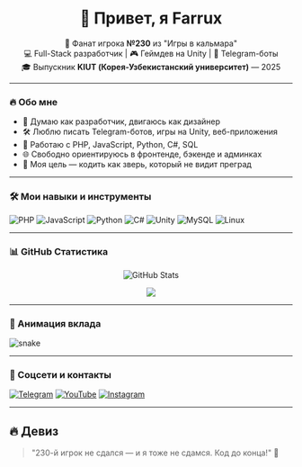 <h1 align="center">🤖 Привет, я Farrux </h1>

<p align="center">
  🖤 Фанат игрока <strong>№230</strong> из "Игры в кальмара"<br>
  💻 Full-Stack разработчик | 🎮 Геймдев на Unity | 🤖 Telegram-боты<br>
  🎓 Выпускник <strong>KIUT (Корея-Узбекистанский университет)</strong> — 2025
</p>

---

### 🔥 Обо мне
- 🧠 Думаю как разработчик, двигаюсь как дизайнер  
- 🛠 Люблю писать Telegram-ботов, игры на Unity, веб-приложения  
- 📲 Работаю с PHP, JavaScript, Python, C#, SQL  
- 🌐 Свободно ориентируюсь в фронтенде, бэкенде и админках  
- 💬 Моя цель — кодить как зверь, который не видит преград  

---

### 🛠 Мои навыки и инструменты

![PHP](https://img.shields.io/badge/PHP-777BB4?style=for-the-badge&logo=php&logoColor=white)
![JavaScript](https://img.shields.io/badge/JavaScript-F7DF1E?style=for-the-badge&logo=javascript&logoColor=black)
![Python](https://img.shields.io/badge/Python-3776AB?style=for-the-badge&logo=python&logoColor=white)
![C#](https://img.shields.io/badge/C%23-239120?style=for-the-badge&logo=c-sharp&logoColor=white)
![Unity](https://img.shields.io/badge/Unity-000000?style=for-the-badge&logo=unity&logoColor=white)
![MySQL](https://img.shields.io/badge/MySQL-4479A1?style=for-the-badge&logo=mysql&logoColor=white)
![Linux](https://img.shields.io/badge/Linux-FCC624?style=for-the-badge&logo=linux&logoColor=black)

---

### 📊 GitHub Статистика

<p align="center">
  <img src="https://github-readme-stats.vercel.app/api?username=alibayev03&show_icons=true&theme=tokyonight" alt="GitHub Stats" />
</p>
<p align="center">
  <img src="https://github-readme-stats.vercel.app/api/top-langs/?username=alibayev03&layout=compact&theme=tokyonight" />
</p>

---

### 🐍 Анимация вклада

<!-- Змейка -->
![snake](https://github.com/alibayev03/alibayev03/raw/output/github-contribution-grid-snake.svg)



---

### 🔗 Соцсети и контакты

[![Telegram](https://img.shields.io/badge/Telegram-26A5E4?style=for-the-badge&logo=telegram&logoColor=white)](https://t.me/sadullaevich_f)
[![YouTube](https://img.shields.io/badge/Youtube-FF0000?style=for-the-badge&logo=youtube&logoColor=white)](https://www.youtube.com/@alibayev)
[![Instagram](https://img.shields.io/badge/Instagram-E4405F?style=for-the-badge&logo=instagram&logoColor=white)](https://www.instagram.com/sadullaevich_f/)

---

## 🔥 Девиз
> "230-й игрок не сдался — и я тоже не сдамся. Код до конца!" 🦾
